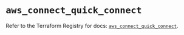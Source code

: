# `aws_connect_quick_connect`

Refer to the Terraform Registry for docs: [`aws_connect_quick_connect`](https://registry.terraform.io/providers/hashicorp/aws/5.53.0/docs/resources/connect_quick_connect).
